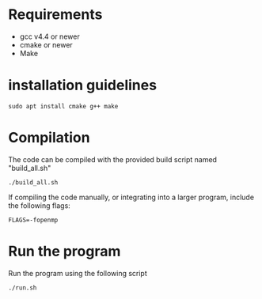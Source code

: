 # Requirements

  * gcc v4.4 or newer
  * cmake or newer
  * Make

# installation guidelines
```
sudo apt install cmake g++ make
```

# Compilation

The code can be compiled with the provided build script named "build_all.sh"
```
./build_all.sh
```

If compiling the code manually, or integrating into a larger program, include
the following flags:

```
FLAGS=-fopenmp
```

# Run the program

Run the program using the following script

```
./run.sh
```

